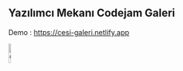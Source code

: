 ## Yazılımcı Mekanı Codejam Galeri

Demo : https://cesi-galeri.netlify.app

<img src='images/galeri-demo.png' alt='Galeri' style="width:10%"/>
